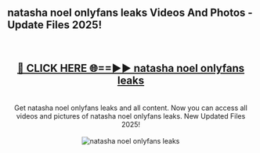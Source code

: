 <h2>natasha noel onlyfans leaks Videos And Photos - Update Files 2025!</h2>
<br>
<div align="center">
<h2><a href="https://top-ai-tools.click/QrbHav" rel="nofollow">🔴 CLICK HERE 🌐==►► natasha noel onlyfans leaks</a></h2>
<br>
Get natasha noel onlyfans leaks and all content. Now you can access all videos and pictures of natasha noel onlyfans leaks. New Updated Files 2025!
<br>
<br>
<a href="https://top-ai-tools.click/QrbHav" rel="nofollow" data-target="animated-image.originalLink"><img src="https://i.ibb.co.com/WyWwxjT/player-gif2.gif" alt="natasha noel onlyfans leaks" style="max-width: 100%; display: inline-block;" data-target="animated-image.originalImage"></a>
</div>
<br>